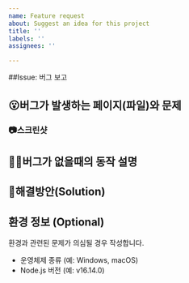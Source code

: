 ```yaml
---
name: Feature request
about: Suggest an idea for this project
title: ''
labels: ''
assignees: ''

---
```


##Issue: 버그 보고

## 😮버그가 발생하는 페이지(파일)와 문제
<!-- 가능하다면 에러메시지와 몇번째 파일에서 에러가 발생했는지 기술해주세요. (에러코드 복붙해도됌) -->

### 📷스크린샷
<!-- 가능하다면 스크린샷도 추가해주세요. github issue는 drag and drop을 지원합니다. -->

## 🧑‍💻버그가 없을때의 동작 설명
<!-- 본인이 구현한 기능이 아니라면 생략 가능합니다. -->

## 🎊해결방안(Solution)
<!-- 이 또한 잘 모르겠다면 생략 가능하고 버그를 제보해준다고 생각해주세요.  -->

## 환경 정보 (Optional)
환경과 관련된 문제가 의심될 경우 작성합니다.
- 운영체제 종류 (예: Windows, macOS)
- Node.js 버전 (예: v16.14.0)

